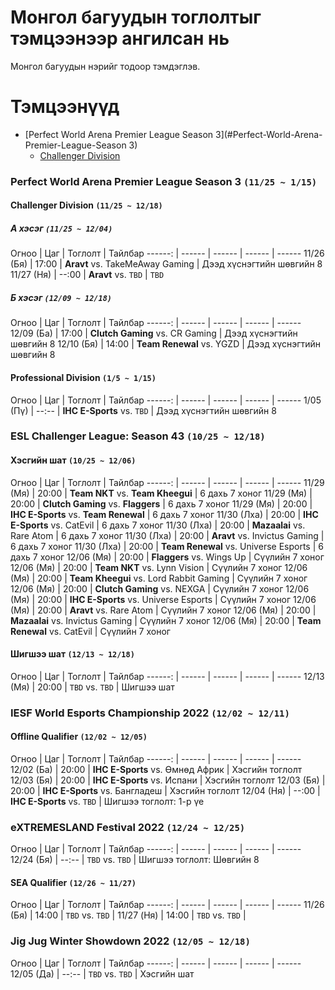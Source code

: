 
Монгол багуудын тоглолтыг тэмцээнээр ангилсан нь
================================================

Монгол багуудын нэрийг тодоор тэмдэглэв.

Тэмцээнүүд
==========

<!--ts-->
   * [Perfect World Arena Premier League Season 3](#Perfect-World-Arena-Premier-League-Season 3)
       * [Challenger Division](#Challenger-Division)
<!--te-->

### Perfect World Arena Premier League Season 3 `(11/25 ~ 1/15)`

#### Challenger Division `(11/25 ~ 12/18)`

##### А хэсэг `(11/25 ~ 12/04)`

Огноо | Цаг | Тоглолт | Тайлбар
------: | ------ | ------ | ------ | ------
11/26 (Бя) | 17:00 | **Aravt** vs. TakeMeAway Gaming | Дээд хүснэгтийн шөвгийн 8
11/27 (Ня) | --:00 | **Aravt** vs. `TBD` | `TBD`

##### Б хэсэг `(12/09 ~ 12/18)`

Огноо | Цаг | Тоглолт | Тайлбар
------: | ------ | ------ | ------ | ------
12/09 (Ба) | 17:00 | **Clutch Gaming** vs. CR Gaming | Дээд хүснэгтийн шөвгийн 8
12/10 (Бя) | 14:00 | **Team Renewal** vs. YGZD | Дээд хүснэгтийн шөвгийн 8

#### Professional Division `(1/5 ~ 1/15)`

Огноо | Цаг | Тоглолт | Тайлбар
------: | ------ | ------ | ------ | ------
1/05 (Пү) | --:-- | **IHC E-Sports** vs. `TBD` | Дээд хүснэгтийн шөвгийн 8

### ESL Challenger League: Season 43 `(10/25 ~ 12/18)`

#### Хэсгийн шат `(10/25 ~ 12/06)`

Огноо | Цаг | Тоглолт | Тайлбар
------: | ------ | ------ | ------ | ------
11/29 (Мя) | 20:00 | **Team NKT** vs. **Team Kheegui** | 6 дахь 7 хоног
11/29 (Мя) | 20:00 | **Clutch Gaming** vs. **Flaggers** | 6 дахь 7 хоног
11/29 (Мя) | 20:00 | **IHC E-Sports** vs. **Team Renewal** | 6 дахь 7 хоног
11/30 (Лха) | 20:00 | **IHC E-Sports** vs. CatEvil | 6 дахь 7 хоног
11/30 (Лха) | 20:00 | **Mazaalai** vs. Rare Atom | 6 дахь 7 хоног
11/30 (Лха) | 20:00 | **Aravt** vs. Invictus Gaming | 6 дахь 7 хоног
11/30 (Лха) | 20:00 | **Team Renewal** vs. Universe Esports | 6 дахь 7 хоног
12/06 (Мя) | 20:00 | **Flaggers** vs. Wings Up | Сүүлийн 7 хоног
12/06 (Мя) | 20:00 | **Team NKT** vs. Lynn Vision | Сүүлийн 7 хоног
12/06 (Мя) | 20:00 | **Team Kheegui** vs. Lord Rabbit Gaming | Сүүлийн 7 хоног
12/06 (Мя) | 20:00 | **Clutch Gaming** vs. NEXGA | Сүүлийн 7 хоног
12/06 (Мя) | 20:00 | **IHC E-Sports** vs. Universe Esports | Сүүлийн 7 хоног
12/06 (Мя) | 20:00 | **Aravt** vs. Rare Atom | Сүүлийн 7 хоног
12/06 (Мя) | 20:00 | **Mazaalai** vs. Invictus Gaming | Сүүлийн 7 хоног
12/06 (Мя) | 20:00 | **Team Renewal** vs. CatEvil | Сүүлийн 7 хоног

#### Шигшээ шат `(12/13 ~ 12/18)`

Огноо | Цаг | Тоглолт | Тайлбар
------: | ------ | ------ | ------ | ------
12/13 (Мя) | 20:00 | `TBD` vs. `TBD` | Шигшээ шат

### IESF World Esports Championship 2022 `(12/02 ~ 12/11)`

#### Offline Qualifier `(12/02 ~ 12/05)`

Огноо | Цаг | Тоглолт | Тайлбар
------: | ------ | ------ | ------ | ------
12/02 (Ба) | 20:00 | **IHC E-Sports** vs. Өмнөд Африк | Хэсгийн тоглолт
12/03 (Бя) | 20:00 | **IHC E-Sports** vs. Испани | Хэсгийн тоглолт
12/03 (Бя) | 20:00 | **IHC E-Sports** vs. Бангладеш | Хэсгийн тоглолт
12/04 (Ня) | --:00 | **IHC E-Sports** vs. `TBD` | Шигшээ тоглолт: 1-р үе

### eXTREMESLAND Festival 2022 `(12/24 ~ 12/25)`

Огноо | Цаг | Тоглолт | Тайлбар
------: | ------ | ------ | ------ | ------
12/24 (Бя) | --:-- | `TBD` vs. `TBD` | Шигшээ тоглолт: Шөвгийн 8

#### SEA Qualifier `(12/26 ~ 11/27)`

Огноо | Цаг | Тоглолт | Тайлбар
------: | ------ | ------ | ------ | ------
11/26 (Бя) | 14:00 | `TBD` vs. `TBD` | 
11/27 (Ня) | 14:00 | `TBD` vs. `TBD` | 

### Jig Jug Winter Showdown 2022 `(12/05 ~ 12/18)`

Огноо | Цаг | Тоглолт | Тайлбар
------: | ------ | ------ | ------ | ------
12/05 (Да) | --:-- | `TBD` vs. `TBD` | Хэсгийн шат
